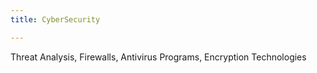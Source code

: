 ```yaml
---
title: CyberSecurity

---
```


Threat Analysis, Firewalls, Antivirus Programs, Encryption Technologies